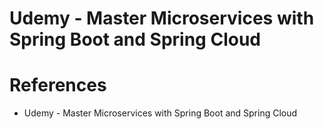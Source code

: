 # Udemy - Master Microservices with Spring Boot and Spring Cloud


# References
* Udemy - Master Microservices with Spring Boot and Spring Cloud